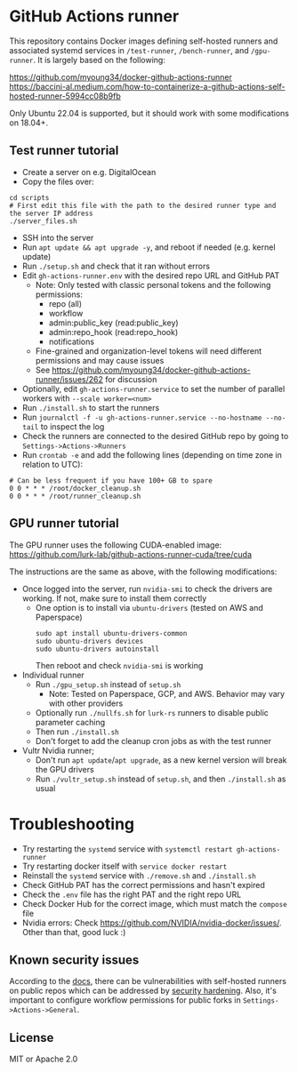 # GitHub Actions runner
This repository contains Docker images defining self-hosted runners and associated systemd services in `/test-runner`, `/bench-runner`, and `/gpu-runner`. It is largely based on the following:

https://github.com/myoung34/docker-github-actions-runner  
https://baccini-al.medium.com/how-to-containerize-a-github-actions-self-hosted-runner-5994cc08b9fb

Only Ubuntu 22.04 is supported, but it should work with some modifications on 18.04+.

## Test runner tutorial
- Create a server on e.g. DigitalOcean
- Copy the files over:
```
cd scripts
# First edit this file with the path to the desired runner type and the server IP address
./server_files.sh
```
- SSH into the server
- Run `apt update && apt upgrade -y`, and reboot if needed (e.g. kernel update)
- Run `./setup.sh` and check that it ran without errors
- Edit `gh-actions-runner.env` with the desired repo URL and GitHub PAT
    - Note: Only tested with classic personal tokens and the following permissions:
        - repo (all)
        - workflow
        - admin:public_key (read:public_key)
        - admin:repo_hook (read:repo_hook)
        - notifications
    - Fine-grained and organization-level tokens will need different permissions and may cause issues
    - See https://github.com/myoung34/docker-github-actions-runner/issues/262 for discussion
- Optionally, edit `gh-actions-runner.service` to set the number of parallel workers with `--scale worker=<num>`
- Run `./install.sh` to start the runners
- Run `journalctl -f -u gh-actions-runner.service --no-hostname --no-tail` to inspect the log
- Check the runners are connected to the desired GitHub repo by going to `Settings->Actions->Runners`
- Run `crontab -e` and add the following lines (depending on time zone in relation to UTC):
```
# Can be less frequent if you have 100+ GB to spare
0 0 * * * /root/docker_cleanup.sh
0 0 * * * /root/runner_cleanup.sh
```

## GPU runner tutorial
The GPU runner uses the following CUDA-enabled image: https://github.com/lurk-lab/github-actions-runner-cuda/tree/cuda

The instructions are the same as above, with the following modifications:
- Once logged into the server, run `nvidia-smi` to check the drivers are working. If not, make sure to install them correctly
  - One option is to install via `ubuntu-drivers` (tested on AWS and Paperspace)
    ```
    sudo apt install ubuntu-drivers-common
    sudo ubuntu-drivers devices
    sudo ubuntu-drivers autoinstall
    ```
    Then reboot and check `nvidia-smi` is working
- Individual runner
  - Run `./gpu_setup.sh` instead of `setup.sh`
    - Note: Tested on Paperspace, GCP, and AWS. Behavior may vary with other providers
  - Optionally run `./nullfs.sh` for `lurk-rs` runners to disable public parameter caching
  - Then run `./install.sh`
  - Don't forget to add the cleanup cron jobs as with the test runner
- Vultr Nvidia runner;
  - Don't run `apt update`/`apt upgrade`, as a new kernel version will break the GPU drivers
  - Run `./vultr_setup.sh` instead of `setup.sh`, and then `./install.sh` as usual

# Troubleshooting
- Try restarting the `systemd` service with `systemctl restart gh-actions-runner`
- Try restarting docker itself with `service docker restart`
- Reinstall the `systemd` service with `./remove.sh` and `./install.sh`
- Check GitHub PAT has the correct permissions and hasn't expired
- Check the `.env` file has the right PAT and the right repo URL
- Check Docker Hub for the correct image, which must match the `compose` file
- Nvidia errors: Check https://github.com/NVIDIA/nvidia-docker/issues/. Other than that, good luck :)

## Known security issues
According to the [docs](https://docs.github.com/en/actions/hosting-your-own-runners/about-self-hosted-runners#self-hosted-runner-security), there can be vulnerabilities with self-hosted runners on public repos which can be addressed by [security hardening](https://docs.github.com/en/actions/security-guides/security-hardening-for-github-actions#hardening-for-self-hosted-runners). Also, it's important to configure workflow permissions for public forks in `Settings->Actions->General`.

## License
MIT or Apache 2.0
